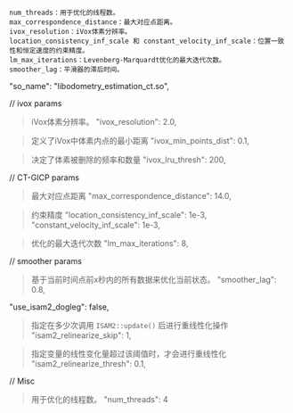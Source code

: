     num_threads：用于优化的线程数。
    max_correspondence_distance：最大对应点距离。
    ivox_resolution：iVox体素分辨率。
    location_consistency_inf_scale 和 constant_velocity_inf_scale：位置一致性和恒定速度的约束精度。
    lm_max_iterations：Levenberg-Marquardt优化的最大迭代次数。
    smoother_lag：平滑器的滞后时间。



"so_name": "libodometry_estimation_ct.so",

// ivox params
>iVox体素分辨率。
"ivox_resolution": 2.0,

>定义了iVox中体素内点的最小距离
"ivox_min_points_dist": 0.1,

>决定了体素被删除的频率和数量
"ivox_lru_thresh": 200,

// CT-GICP params
>最大对应点距离
"max_correspondence_distance": 14.0,

>约束精度
"location_consistency_inf_scale": 1e-3,
"constant_velocity_inf_scale": 1e-3,

>优化的最大迭代次数
"lm_max_iterations": 8,

// smoother params
>基于当前时间点前x秒内的所有数据来优化当前状态。
"smoother_lag": 0.8,

"use_isam2_dogleg": false,

>指定在多少次调用 `ISAM2::update()` 后进行重线性化操作
"isam2_relinearize_skip": 1,

>指定变量的线性变化量超过该阈值时，才会进行重线性化
"isam2_relinearize_thresh": 0.1,

// Misc
>用于优化的线程数。
"num_threads": 4
